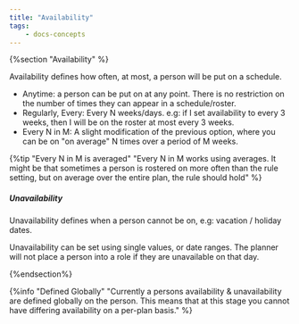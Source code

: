 ```yaml
---
title: "Availability"
tags: 
    - docs-concepts
---
```


{%section "Availability" %}

Availability defines how often, at most, a person will be put on a schedule.  

- Anytime: a person can be put on at any point. There is no restriction on the number of times they can appear in a schedule/roster.
- Regularly, Every: Every N weeks/days. e.g: if I set availability to every 3 weeks, then I will be on the roster at most every 3 weeks.
- Every N in M: A slight modification of the previous option, where you can be on "on average" N times over a period of M weeks. 

{%tip "Every N in M is averaged" "Every N in M works using averages. It might be that sometimes a person is rostered on more often than the rule setting, but on average over the entire plan, the rule should hold" %}

##### Unavailability

Unavailability defines when a person cannot be on, e.g: vacation / holiday dates.

Unavailability can be set using single values, or date ranges. 
The planner will not place a person into a role if they are unavailable on that day.  

{%endsection%}

{%info "Defined Globally" "Currently a persons availability & unavailability are defined globally on the person. This means that at this stage you cannot have differing availability on a per-plan basis." %}
